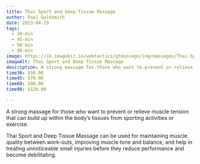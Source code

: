 ```yaml
---
title: Thai Sport and Deep Tissue Massage
author: Paul Goldsmith
date: 2023-04-19
tags:
  - 30-min
  - 45-min
  - 60-min
  - 90-min
image: https://ik.imagekit.io/webtactics/gtmassage/img/massages/Thai-Sport-and-Deep-Tissue-Massage.jpg
imageAlt: Thai Sport and Deep Tissue Massage
description: A strong massage for those who want to prevent or relieve muscle tension that can build up within the body’s tissues from sporting activities or exercise.
time30: $50.00
time45: $70.00
time60: $90.00
time90: $120.00

---
```


A strong massage for those who want to prevent or relieve muscle tension that can build up within the body’s tissues from sporting activities or exercise. 

Thai Sport and Deep Tissue Massage can be used for maintaining muscle quality between work-outs, improving muscle tone and balance, and help in treating unnoticeable small injuries before they reduce performance and become debilitating.